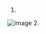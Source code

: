 1.
![image](https://user-images.githubusercontent.com/95243483/154808974-27344bf7-d001-4d11-bf51-3f5ec502f0ff.png)
2.
